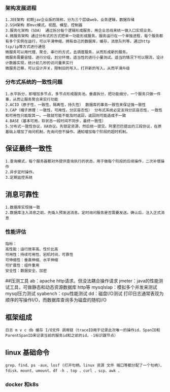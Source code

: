 ### 架构发展进程
    1.JEE架构 初期jav企业版的简称，分为三个层级web，业务逻辑，数据存储
    2.SSH架构 即mvc模式。视图、模型、控制器
    3.服务化架构（SOA） 通过拆分每个逻辑形成服务，用企业总线来统一做入口实现业务。
    4.微服务架构 通过分布式的方式把单一功能形成服务，服务运行在一个单独进程，每个服务都有多个实例在运行，可以平滑伸缩，拥有自己的数据库，缓存，消息队列等。通过http tcp/ip等方式进行通信
    微服务可以用代理、聚合、串行的方式，去调度服务，从而形成新的服务。
    微服务需要容错，进行分组，划分环境，适当性的进行小量测试。适当的情况下可以限流，设计计数器实现，统计前几秒的访问量来实行
    微服务迁移，可以设计开关，限制旧的写入，打开新的写入。从而平滑升级
    
### 分布式系统的一致性问题
    1.水平拆分，即增加多节点，多节点形成服务池。垂直拆分，把功能细分，一个服务只做一件事，从而让服务聚合来实行功能
    2.ACID（原子性，一致性，隔离性，持久性） 数据库的事务一致性来保证强一致性
    3.CAP（帽子原理：一致性，可用性，分区容忍性） 分布式系统必定支持分区容忍性，一致性和可用性只能取其一。一致就可能不能及时返回，返回则可能造成不一致
    4.BASE（基本可用，软状态一段时间不同步，最终一致性）
    5.分布式一致性协议，XA协议。先锁定资源，然后统一提交。阿里巴巴提出的三段协议，在原基础上增加了询问机制，先询问但不操作。通知增加每个阶段的超时机制。
  ## 保证最终一致性
    1.查询模式，每个服务器都对外提供查询执行的状态，用于做每个阶段的后续操作，二次补偿操作
    2.异步定时操作。
    3.定期监控系统
  ## 消息可靠性
    1.数据库实现强一致
    2.数据库注入消息之前，先插入预发送消息。定时询问服务是否需要发送。确认后，注入正式消息
 ### 性能评估 
    指标：
    高性能：运行效率高、性价比高
    可用性：持续可用性、宕机时间，可靠性
    可伸缩性：垂直伸缩、水平伸缩
    可扩展性：组件重用
    安全性：数据安全、加密
  ##压测工具
    ab：apache http请求。但没法耦合操作请求
    jmeter：java的性能测试工具，可做静态和动态资源数据库 http等
    mysqlslap：模拟多个并发来测试mysql压力测试
    syabench：cpu性能测试
    dd：磁盘I/O测试 打印日志通常表现为顺序的写操作I/O，而数据库查询多为磁盘的随机I/O
  ## 框架组成
    日志 m v c db 缓存 I/O文件 调用链（traceID用于记录此次唯一的操作id，SpanID和ParentSpanID来记录当前的服务id和之前的id，-1标识跟节点）
   ## linux 基础命令
    grep、find、ps -aux、losf (打开句柄。linux 资源 文件 端口等都分配了一个句柄)、fdisk、mount、umount、df -h 、top 、curl 、scp、awk 、
   ### docker 和k8s
   
   
  

